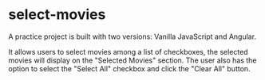 # select-movies

A practice project is built with two versions: Vanilla JavaScript and Angular.

It allows users to select movies among a list of checkboxes, the selected movies will display on the "Selected Movies" section. The user also has the option to select the "Select All" checkbox and click the "Clear All" button.
